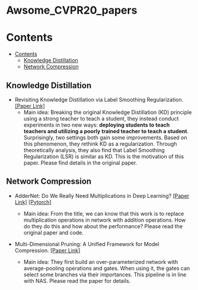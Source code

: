 # Awsome_CVPR20_papers

# Contents

- [Contents](#contents)
  - [Knowledge Distillation](#knowledge-distillation)
  - [Network Compression](#network-compression)

## Knowledge Distillation

- Revisiting Knowledge Distillation via Label Smoothing Regularization. [[Paper Link]](http://openaccess.thecvf.com/content_CVPR_2020/papers/Yuan_Revisiting_Knowledge_Distillation_via_Label_Smoothing_Regularization_CVPR_2020_paper.pdf) 
  - Main idea: Breaking the original Knowledge Distillation (KD) principle using a strong teacher to teach a student, they instead conduct experiments in two new ways: **deploying students to teach teachers and utilizing a poorly trained teacher to teach a student**. Surprisingly, two settings both gain some improvements. Based on this phenomenon, they rethink KD as a regularization. Through theoretically analysis, they also find that Label Smoothing Regularization (LSR) is similar as KD. This is the motivation of this paper. Please find details in the original paper.

## Network Compression

- AdderNet: Do We Really Need Multiplications in Deep Learning? [[Paper Link]](http://openaccess.thecvf.com/content_CVPR_2020/papers/Chen_AdderNet_Do_We_Really_Need_Multiplications_in_Deep_Learning_CVPR_2020_paper.pdf) [[Pytorch]](https://github.com/huawei-noah/AdderNet)
  - Main idea: From the title, we can know that this work is to replace multiplication operations in network with addition operations. How do they do this and how about the performance? Please read the original paper and code.

- Multi-Dimensional Pruning: A Unified Framework for Model Compression. [[Paper Link]](http://openaccess.thecvf.com/content_CVPR_2020/papers/Guo_Multi-Dimensional_Pruning_A_Unified_Framework_for_Model_Compression_CVPR_2020_paper.pdf)
  - Main idea: They first build an over-parameterized network with average-pooling operations and gates. When using it, the gates can select some branches via their importances. This pipeline is in line with NAS. Please read the paper for details.